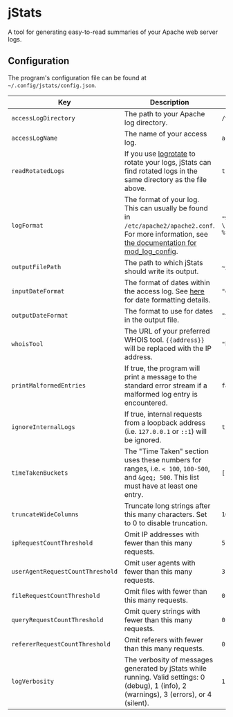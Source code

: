 # jStats

A tool for generating easy-to-read summaries of your Apache web server logs.

## Configuration

The program's configuration file can be found at `~/.config/jstats/config.json`.

| Key                              | Description                                                                                                                                                                                                    | Default value                                                                                       |
|----------------------------------|----------------------------------------------------------------------------------------------------------------------------------------------------------------------------------------------------------------|-----------------------------------------------------------------------------------------------------|
| `accessLogDirectory`             | The path to your Apache log directory.                                                                                                                                                                         | `/var/log/apache2`                                                                                  |
| `accessLogName`                  | The name of your access log.                                                                                                                                                                                   | `access.log`                                                                                        |
| `readRotatedLogs`                | If you use [logrotate](https://linux.die.net/man/8/logrotate) to rotate your logs, jStats can find rotated logs in the same directory as the file above.                                                       | `true`                                                                                              |
| `logFormat`                      | The format of your log. This can usually be found in `/etc/apache2/apache2.conf`. For more information, see [the documentation for mod_log_config](https://httpd.apache.org/docs/2.4/mod/mod_log_config.html). | `"%v:%p %h %l %u %t \"%r\" %s:%>s %I %O \"%{Referer}i\" \"%{User-Agent}i\" %D %k %f \"%U\" \"%q\""` |
| `outputFilePath`                 | The path to which jStats should write its output.                                                                                                                                                              | `~/jstats.html`                                                                                     |
| `inputDateFormat`                | The format of dates within the access log. See [here](https://docs.oracle.com/en/java/javase/17/docs/api/java.base/java/text/SimpleDateFormat.html) for date formatting details.                               | `"dd/MMM/yyyy:HH:mm:ss Z"`                                                                          |
| `outputDateFormat`               | The format to use for dates in the output file.                                                                                                                                                                | `"yyyy-MM-dd HH:mm:ss zzz"`                                                                         |
| `whoisTool`                      | The URL of your preferred WHOIS tool. `{{address}}` will be replaced with the IP address.                                                                                                                      | `"https://iplocation.io/ip/{{address}}"`                                                            |
| `printMalformedEntries`          | If true, the program will print a message to the standard error stream if a malformed log entry is encountered.                                                                                                | `false`                                                                                             |
| `ignoreInternalLogs`             | If true, internal requests from a loopback address (i.e. `127.0.0.1` or `::1`) will be ignored.                                                                                                                | `true`                                                                                              |
| `timeTakenBuckets`               | The "Time Taken" section uses these numbers for ranges, i.e. `< 100`, `100-500`, and `&geq; 500`. This list must have at least one entry.                                                                      | `[100, 500, 1000, 5000, 10000, 50000]`                                                              |
| `truncateWideColumns`            | Truncate long strings after this many characters. Set to 0 to disable truncation.                                                                                                                              | `100`                                                                                               |
| `ipRequestCountThreshold`        | Omit IP addresses with fewer than this many requests.                                                                                                                                                          | `5`                                                                                                 |
| `userAgentRequestCountThreshold` | Omit user agents with fewer than this many requests.                                                                                                                                                           | `3`                                                                                                 |
| `fileRequestCountThreshold`      | Omit files with fewer than this many requests.                                                                                                                                                                 | `0`                                                                                                 |
| `queryRequestCountThreshold`     | Omit query strings with fewer than this many requests.                                                                                                                                                         | `0`                                                                                                 |
| `refererRequestCountThreshold`   | Omit referers with fewer than this many requests.                                                                                                                                                              | `0`                                                                                                 |
| `logVerbosity`                   | The verbosity of messages generated by jStats while running. Valid settings: 0 (debug), 1 (info), 2 (warnings), 3 (errors), or 4 (silent).                                                                     | `1`                                                                                                 |
